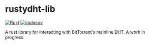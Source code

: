 # rustydht-lib

[![Rust](https://github.com/raptorswing/rustydht-lib/actions/workflows/rust.yml/badge.svg?branch=main)](https://github.com/raptorswing/rustydht-lib/actions/workflows/rust.yml)
[![codecov](https://codecov.io/gh/raptorswing/rustydht-lib/branch/main/graph/badge.svg?token=5M9D5YJHGU)](https://codecov.io/gh/raptorswing/rustydht-lib)

A rust library for interacting with BitTorrent's mainline DHT. A work in progress.
